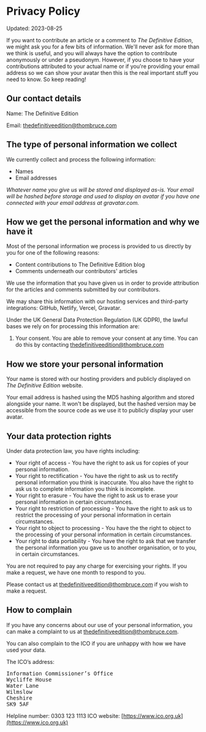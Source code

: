 # Privacy Policy

Updated: 2023-08-25

If you want to contribute an article or a comment to _The Definitive Edition_, we might ask you for a few bits of information. We'll never ask for more than we think is useful, and you will always have the option to contribute anonymously or under a pseudonym. However, if you choose to have your contributions attributed to your actual name or if you're providing your email address so we can show your avatar then this is the real important stuff you need to know. So keep reading!

## Our contact details

Name: The Definitive Edition

Email: [thedefinitiveedition@thombruce.com](mailto:thedefinitiveedition@thombruce.com)

## The type of personal information we collect

We currently collect and process the following information:

- Names
- Email addresses

_Whatever name you give us will be stored and displayed as-is. Your email will be hashed before storage and used to display an avatar if you have one connected with your email address at gravatar.com._

## How we get the personal information and why we have it

Most of the personal information we process is provided to us directly by you for one of the following reasons:

- Content contributions to The Definitive Edition blog
- Comments underneath our contributors' articles

We use the information that you have given us in order to provide attribution for the articles and comments submitted by our contributors.

We may share this information with our hosting services and third-party integrations: GitHub, Netlify, Vercel, Gravatar.

Under the UK General Data Protection Regulation (UK GDPR), the lawful bases we rely on for processing this information are:

1. Your consent. You are able to remove your consent at any time. You can do this by contacting [thedefinitiveedition@thombruce.com](mailto:thedefinitiveedition@thombruce.com)

## How we store your personal information

Your name is stored with our hosting providers and publicly displayed on _The Definitive Edition_ website.

Your email address is hashed using the MD5 hashing algorithm and stored alongside your name. It won't be displayed, but the hashed version may be accessible from the source code as we use it to publicly display your user avatar.

## Your data protection rights

Under data protection law, you have rights including:

- Your right of access - You have the right to ask us for copies of your personal information.
- Your right to rectification - You have the right to ask us to rectify personal information you think is inaccurate. You also have the right to ask us to complete information you think is incomplete.
- Your right to erasure - You have the right to ask us to erase your personal information in certain circumstances.
- Your right to restriction of processing - You have the right to ask us to restrict the processing of your personal information in certain circumstances.
- Your right to object to processing - You have the the right to object to the processing of your personal information in certain circumstances.
- Your right to data portability - You have the right to ask that we transfer the personal information you gave us to another organisation, or to you, in certain circumstances.

You are not required to pay any charge for exercising your rights. If you make a request, we have one month to respond to you.

Please contact us at [thedefinitiveedition@thombruce.com](mailto:thedefinitiveedition@thombruce.com) if you wish to make a request.

## How to complain

If you have any concerns about our use of your personal information, you can make a complaint to us at [thedefinitiveedition@thombruce.com](mailto:thedefinitiveedition@thombruce.com).

You can also complain to the ICO if you are unhappy with how we have used your data.

The ICO’s address:

<pre>
Information Commissioner’s Office
Wycliffe House
Water Lane
Wilmslow
Cheshire
SK9 5AF
</pre>

Helpline number: 0303 123 1113
ICO website: [https://www.ico.org.uk](https://www.ico.org.uk)
